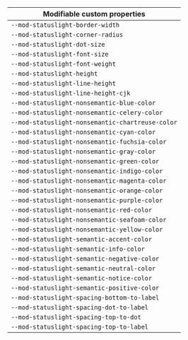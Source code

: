 | Modifiable custom properties |
| --- |
| `--mod-statuslight-border-width` |
| `--mod-statuslight-corner-radius` |
| `--mod-statuslight-dot-size` |
| `--mod-statuslight-font-size` |
| `--mod-statuslight-font-weight` |
| `--mod-statuslight-height` |
| `--mod-statuslight-line-height` |
| `--mod-statuslight-line-height-cjk` |
| `--mod-statuslight-nonsemantic-blue-color` |
| `--mod-statuslight-nonsemantic-celery-color` |
| `--mod-statuslight-nonsemantic-chartreuse-color` |
| `--mod-statuslight-nonsemantic-cyan-color` |
| `--mod-statuslight-nonsemantic-fuchsia-color` |
| `--mod-statuslight-nonsemantic-gray-color` |
| `--mod-statuslight-nonsemantic-green-color` |
| `--mod-statuslight-nonsemantic-indigo-color` |
| `--mod-statuslight-nonsemantic-magenta-color` |
| `--mod-statuslight-nonsemantic-orange-color` |
| `--mod-statuslight-nonsemantic-purple-color` |
| `--mod-statuslight-nonsemantic-red-color` |
| `--mod-statuslight-nonsemantic-seafoam-color` |
| `--mod-statuslight-nonsemantic-yellow-color` |
| `--mod-statuslight-semantic-accent-color` |
| `--mod-statuslight-semantic-info-color` |
| `--mod-statuslight-semantic-negative-color` |
| `--mod-statuslight-semantic-neutral-color` |
| `--mod-statuslight-semantic-notice-color` |
| `--mod-statuslight-semantic-positive-color` |
| `--mod-statuslight-spacing-bottom-to-label` |
| `--mod-statuslight-spacing-dot-to-label` |
| `--mod-statuslight-spacing-top-to-dot` |
| `--mod-statuslight-spacing-top-to-label` |
